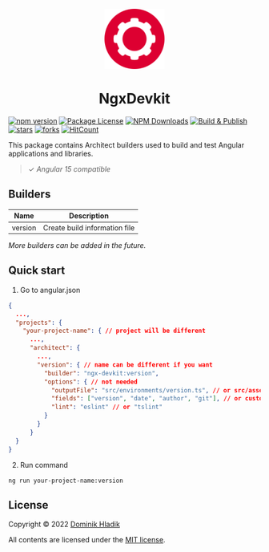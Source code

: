 <p align="center">
  <a href="https://github.com/Celtian/ngx-devkit" target="blank"><img src="assets/logo.svg?sanitize=true" alt="" width="120"></a>
  <h1 align="center">NgxDevkit</h1>
</p>

[![npm version](https://badge.fury.io/js/ngx-devkit.svg)](https://badge.fury.io/js/ngx-devkit)
[![Package License](https://img.shields.io/npm/l/ngx-devkit.svg)](https://www.npmjs.com/ngx-devkit)
[![NPM Downloads](https://img.shields.io/npm/dm/ngx-devkit.svg)](https://www.npmjs.com/ngx-devkit)
[![Build & Publish](https://github.com/celtian/ngx-devkit/workflows/Build%20&%20Publish/badge.svg)](https://github.com/celtian/ngx-devkit/actions)
[![stars](https://badgen.net/github/stars/celtian/ngx-devkit)](https://github.com/celtian/ngx-devkit/)
[![forks](https://badgen.net/github/forks/celtian/ngx-devkit)](https://github.com/celtian/ngx-devkit/)
[![HitCount](http://hits.dwyl.com/celtian/ngx-devkit.svg)](http://hits.dwyl.com/celtian/ngx-devkit)

This package contains Architect builders used to build and test Angular applications and libraries.

> ✓ _Angular 15 compatible_

## Builders

| Name    | Description                   |
| ------- | ----------------------------- |
| version | Create build information file |

_More builders can be added in the future._

## Quick start

1. Go to angular.json

```json
{
  ...,
  "projects": {
    "your-project-name": { // project will be different
      ...,
      "architect": {
        ...,
        "version": { // name can be different if you want
          "builder": "ngx-devkit:version",
          "options": { // not needed
            "outputFile": "src/environments/version.ts", // or src/assets/version.json
            "fields": ["version", "date", "author", "git"], // or custom selection
            "lint": "eslint" // or "tslint"
          }
        }
      }
  }
}
```

2. Run command

```
ng run your-project-name:version
```

## License

Copyright &copy; 2022 [Dominik Hladik](https://github.com/Celtian)

All contents are licensed under the [MIT license].

[mit license]: LICENSE
